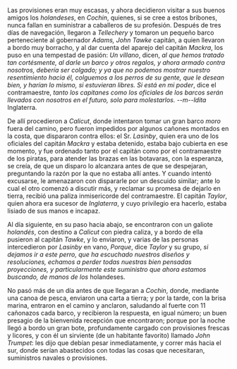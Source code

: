 Las provisiones eran muy escasas, y ahora decidieron visitar a sus buenos amigos los *holandeses*, en *Cochin*, quienes, si se cree a estos bribones, nunca fallan en suministrar a caballeros de su profesión. Después de tres días de navegación, llegaron a *Tellechery* y tomaron un pequeño barco perteneciente al gobernador *Adams, John Tawke* capitán, a quien llevaron a bordo muy borracho, y al dar cuenta del aparejo del capitán *Mackra*, los puso en una tempestad de pasión: _Un villano_, dicen, _al que hemos tratado tan cortésmente, al darle un barco y otros regalos, y ahora armado contra nosotros, debería ser colgado; y ya que no podemos mostrar nuestro resentimiento hacia él, colguemos a los perros de su gente, que le desean bien, y harían lo mismo, si estuvieran libres. Si está en mi poder_, dice el contramaestre, _tanto los capitanes como los oficiales de los barcos serán llevados con nosotros en el futuro, solo para molestarlos. --m--ldita_ Inglaterra.

De allí procedieron a *Calicut*, donde intentaron tomar un gran barco *moro* fuera del camino, pero fueron impedidos por algunos cañones montados en la costa, que dispararon contra ellos: el Sr. *Lasinby*, quien era uno de los oficiales del capitán *Mackra* y estaba detenido, estaba bajo cubierta en ese momento, y fue ordenado tanto por el capitán como por el contramaestre de los piratas, para atender las brazas en las botavaras, con la esperanza, se creía, de que un disparo lo alcanzara antes de que se despejaran, preguntando la razón por la que no estaba allí antes. Y cuando intentó excusarse, le amenazaron con dispararle por un descuido similar; ante lo cual el otro comenzó a discutir más, y reclamar su promesa de dejarlo en tierra, recibió una paliza inmisericorde del contramaestre. El capitán *Taylor*, quien ahora era sucesor de *Inglaterra*, y cuyo privilegio era hacerlo, estaba lisiado de sus manos e incapaz.

Al día siguiente, en su paso hacia abajo, se encontraron con un galiote *holandés*, con destino a *Calicut* con piedra caliza, y a bordo de ella pusieron al capitán *Tawke*, y lo enviaron, y varias de las personas intercedieron por *Lasinby* en vano, _Porque_, dice *Taylor* y su grupo, _si dejamos ir a este perro, que ha escuchado nuestros diseños y resoluciones, echamos a perder todas nuestras bien pensadas proyecciones, y particularmente este suministro que ahora estamos buscando, de manos de los_ holandeses.

No pasó más de un día antes de que llegaran a *Cochin*, donde, mediante una canoa de pesca, enviaron una carta a tierra; y por la tarde, con la brisa marina, entraron en el camino y anclaron, saludando al fuerte con 11 cañonazos cada barco, y recibieron la respuesta, en igual número; un buen presagio de la bienvenida recepción que encontraron; porque por la noche llegó a bordo un gran bote, profundamente cargado con provisiones frescas y licores, y con él un sirviente (de un habitante favorito) llamado *John Trumpet*: les dijo que debían pesar inmediatamente, y correr más hacia el sur, donde serían abastecidos con todas las cosas que necesitaran, suministros navales o provisiones.